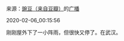 来源：[豌豆（来自豆瓣）](https://www.douban.com/people/wondersays/)的[广播](https://www.douban.com/people/wondersays/status/2793092019/)


2020-02-06_00:15:56


刚刚屋外下了一小阵雨，但很快又停了。在武汉。

